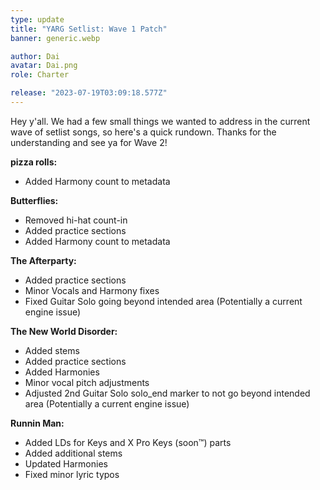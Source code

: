 ```yaml
---
type: update
title: "YARG Setlist: Wave 1 Patch"
banner: generic.webp

author: Dai
avatar: Dai.png
role: Charter

release: "2023-07-19T03:09:18.577Z" 
---
```


Hey y'all. We had a few small things we wanted to address in the current wave of setlist songs, so here's a quick rundown. Thanks for the understanding and see ya for Wave 2! 

**pizza rolls:**
 
 * Added Harmony count to metadata

**Butterflies:**

 * Removed hi-hat count-in
 * Added practice sections
 * Added Harmony count to metadata


**The Afterparty:**

 * Added practice sections
 * Minor Vocals and Harmony fixes
 * Fixed Guitar Solo going beyond intended area (Potentially a current engine issue)


**The New World Disorder:**

 * Added stems
 * Added practice sections
 * Added Harmonies
 * Minor vocal pitch adjustments
 * Adjusted 2nd Guitar Solo solo_end marker to not go beyond intended area  (Potentially a current engine issue)

**Runnin Man:**

 * Added LDs for Keys and X Pro Keys (soon™) parts
 * Added additional stems
 * Updated Harmonies
 * Fixed minor lyric typos